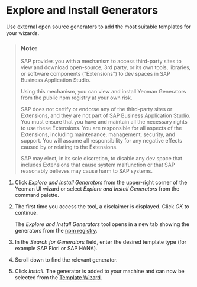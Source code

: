 <!-- loio7865b5e276ad4f8d9616a3e18eddb174 -->

# Explore and Install Generators

Use external open source generators to add the most suitable templates for your wizards.

> ### Note:  
> SAP provides you with a mechanism to access third-party sites to view and download open-source, 3rd party, or its own tools, libraries, or software components \(“Extensions”\) to dev spaces in SAP Business Application Studio.
> 
> Using this mechanism, you can view and install Yeoman Generators from the public npm registry at your own risk.
> 
> SAP does not certify or endorse any of the third-party sites or Extensions, and they are not part of SAP Business Application Studio. You must ensure that you have and maintain all the necessary rights to use these Extensions. You are responsible for all aspects of the Extensions, including maintenance, management, security, and support. You will assume all responsibility for any negative effects caused by or relating to the Extensions.
> 
> SAP may elect, in its sole discretion, to disable any dev space that includes Extensions that cause system malfunction or that SAP reasonably believes may cause harm to SAP systems.

1.  Click *Explore and Install Generators* from the upper-right corner of the Yeoman UI wizard or select *Explore and Install Generators* from the command palette.
2.  The first time you access the tool, a disclaimer is displayed. Click *OK* to continue.

    The *Explore and Install Generators* tool opens in a new tab showing the generators from the [npm registry](https://yeoman.io/generators/).

3.  In the *Search for Generators* field, enter the desired template type \(for example SAP Fiori or SAP HANA\).
4.  Scroll down to find the relevant generator.
5.  Click *Install*. The generator is added to your machine and can now be selected from the [Template Wizard](template-wizard-ba59cb6.md).

